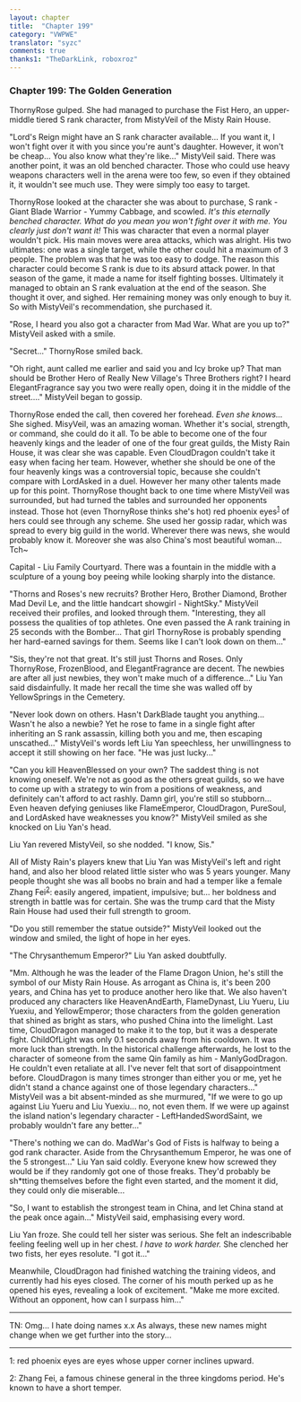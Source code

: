 ```yaml
---
layout: chapter
title:  "Chapter 199"
category: "VWPWE"
translator: "syzc"
comments: true
thanks1: "TheDarkLink, roboxroz"
---
```


### Chapter 199: The Golden Generation

ThornyRose gulped. She had managed to purchase the Fist Hero, an upper-middle tiered S rank character, from MistyVeil of the Misty Rain House.

"Lord's Reign might have an S rank character available... If you want it, I won't fight over it with you since you're aunt's daughter. However, it won't be cheap... You also know what they're like..." MistyVeil said. There was another point, it was an old benched character. Those who could use heavy weapons characters well in the arena were too few, so even if they obtained it, it wouldn't see much use. They were simply too easy to target.

ThornyRose looked at the character she was about to purchase, S rank - Giant Blade Warrior - Yummy Cabbage, and scowled. *It's this eternally benched character. What do you mean you won't fight over it with me. You clearly just don't want it!* This was character that even a normal player wouldn't pick. His main moves were area attacks, which was alright. His two ultimates: one was a single target, while the other could hit a maximum of 3 people. The problem was that he was too easy to dodge. The reason this character could become S rank is due to its absurd attack power. In that season of the game, it made a name for itself fighting bosses. Ultimately it managed to obtain an S rank evaluation at the end of the season. She thought it over, and sighed. Her remaining money was only enough to buy it. So with MistyVeil's recommendation, she purchased it.

"Rose, I heard you also got a character from Mad War. What are you up to?" MistyVeil asked with a smile.

"Secret..." ThornyRose smiled back.

"Oh right, aunt called me earlier and said you and Icy broke up? That man should be Brother Hero of Really New Village's Three Brothers right? I heard ElegantFragrance say you two were really open, doing it in the middle of the street...." MistyVeil began to gossip.

ThornyRose ended the call, then covered her forehead. *Even she knows...* She sighed. MisyVeil, was an amazing woman. Whether it's social, strength, or command, she could do it all. To be able to become one of the four heavenly kings and the leader of one of the four great guilds, the Misty Rain House, it was clear she was capable. Even CloudDragon couldn't take it easy when facing her team. However, whether she should be one of the four heavenly kings was a controversial topic, because she couldn't compare with LordAsked in a duel. However her many other talents made up for this point. ThornyRose thought back to one time where MistyVeil was surrounded, but had turned the tables and surrounded her opponents instead. Those hot (even ThornyRose thinks she's hot) red phoenix eyes<sup>[1](#footnote1)</sup> of hers could see through any scheme. She used her gossip radar, which was spread to every big guild in the world. Wherever there was news, she would probably know it. Moreover she was also China's most beautiful woman... Tch~

Capital - Liu Family Courtyard. There was a fountain in the middle with a sculpture of a young boy peeing while looking sharply into the distance.

"Thorns and Roses's new recruits? Brother Hero, Brother Diamond, Brother Mad Devil Le, and the little handcart showgirl - NightSky." MistyVeil received their profiles, and looked through them. "Interesting, they all possess the qualities of top athletes. One even passed the A rank training in 25 seconds with the Bomber... That girl ThornyRose is probably spending her hard-earned savings for them. Seems like I can't look down on them..."

"Sis, they're not that great. It's still just Thorns and Roses. Only ThornyRose, FrozenBlood, and ElegantFragrance are decent. The newbies are after all just newbies, they won't make much of a difference..." Liu Yan said disdainfully. It made her recall the time she was walled off by YellowSprings in the Cemetery. 

"Never look down on others. Hasn't DarkBlade taught you anything... Wasn't he also a newbie? Yet he rose to fame in a single fight after inheriting an S rank assassin, killing both you and me, then escaping unscathed..." MistyVeil's words left Liu Yan speechless, her unwillingness to accept it still showing on her face. "He was just lucky..."

"Can you kill HeavenBlessed on your own? The saddest thing is not knowing oneself. We're not as good as the others great guilds, so we have to come up with a strategy to win from a positions of weakness, and definitely can't afford to act rashly. Damn girl, you're still so stubborn... Even heaven defying geniuses like FlameEmperor, CloudDragon, PureSoul, and LordAsked have weaknesses you know?" MistyVeil smiled as she knocked on Liu Yan's head.

Liu Yan revered MistyVeil, so she nodded. "I know, Sis."

All of Misty Rain's players knew that Liu Yan was MistyVeil's left and right hand, and also her blood related little sister who was 5 years younger. Many people thought she was all boobs no brain and had a temper like a female Zhang Fei<sup>[2](#footnote2)</sup>: easily angered, impatient, impulsive; but... her boldness and strength in battle was for certain. She was the trump card that the Misty Rain House had used their full strength to groom.

"Do you still remember the statue outside?" MistyVeil looked out the window and smiled, the light of hope in her eyes.

"The Chrysanthemum Emperor?" Liu Yan asked doubtfully.

"Mm. Although he was the leader of the Flame Dragon Union, he's still the symbol of our Misty Rain House. As arrogant as China is, it's been 200 years, and China has yet to produce another hero like that. We also haven't produced any characters like HeavenAndEarth, FlameDynast, Liu Yueru, Liu Yuexiu, and YellowEmperor; those characters from the golden generation that shined as bright as stars, who pushed China into the limelight. Last time, CloudDragon managed to make it to the top, but it was a desperate fight. ChildOfLight was only 0.1 seconds away from his cooldown. It was more luck than strength. In the historical challenge afterwards, he lost to the character of someone from the same Qin family as him - ManlyGodDragon. He couldn't even retaliate at all. I've never felt that sort of disappointment before. CloudDragon is many times stronger than either you or me, yet he didn't stand a chance against one of those legendary characters..." MistyVeil was a bit absent-minded as she murmured, "If we were to go up against Liu Yueru and Liu Yuexiu... no, not even them. If we were up against the island nation's legendary character - LeftHandedSwordSaint, we probably wouldn't fare any better..."

"There's nothing we can do. MadWar's God of Fists is halfway to being a god rank character. Aside from the Chrysanthemum Emperor, he was one of the 5 strongest..." Liu Yan said coldly. Everyone knew how screwed they would be if they randomly got one of those freaks. They'd probably be sh\*tting themselves before the fight even started, and the moment it did, they could only die miserable...

"So, I want to establish the strongest team in China, and let China stand at the peak once again..." MistyVeil said, emphasising every word.

Liu Yan froze. She could tell her sister was serious. She felt an indescribable feeling  feeling well up in her chest. *I have to work harder.* She clenched her two fists, her eyes resolute. "I got it..."

Meanwhile, CloudDragon had finished watching the training videos, and currently had his eyes closed. The corner of his mouth perked up as he opened his eyes, revealing a look of excitement. "Make me more excited. Without an opponent, how can I surpass him..."

---

TN: Omg... I hate doing names x.x As always, these new names might change when we get further into the story...

---

<a name="footnote1">1</a>: red phoenix eyes are eyes whose upper corner inclines upward.

<a name="footnote2">2</a>: Zhang Fei, a famous chinese general in the three kingdoms period. He's known to have a short temper.

